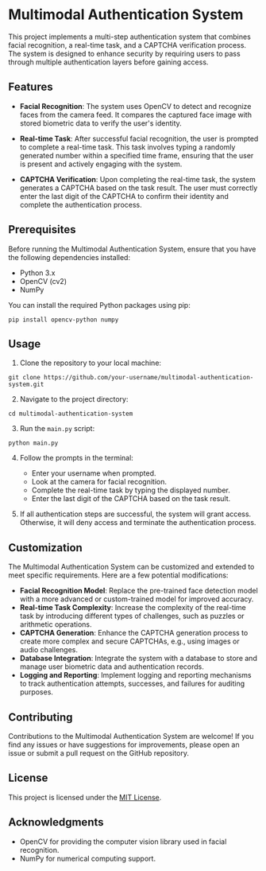 # Multimodal Authentication System

This project implements a multi-step authentication system that combines facial recognition, a real-time task, and a CAPTCHA verification process. The system is designed to enhance security by requiring users to pass through multiple authentication layers before gaining access.

## Features

- **Facial Recognition**: The system uses OpenCV to detect and recognize faces from the camera feed. It compares the captured face image with stored biometric data to verify the user's identity.

- **Real-time Task**: After successful facial recognition, the user is prompted to complete a real-time task. This task involves typing a randomly generated number within a specified time frame, ensuring that the user is present and actively engaging with the system.

- **CAPTCHA Verification**: Upon completing the real-time task, the system generates a CAPTCHA based on the task result. The user must correctly enter the last digit of the CAPTCHA to confirm their identity and complete the authentication process.

## Prerequisites

Before running the Multimodal Authentication System, ensure that you have the following dependencies installed:

- Python 3.x
- OpenCV (cv2)
- NumPy

You can install the required Python packages using pip:

```
pip install opencv-python numpy
```

## Usage

1. Clone the repository to your local machine:

```
git clone https://github.com/your-username/multimodal-authentication-system.git
```

2. Navigate to the project directory:

```
cd multimodal-authentication-system
```

3. Run the `main.py` script:

```
python main.py
```

4. Follow the prompts in the terminal:
   - Enter your username when prompted.
   - Look at the camera for facial recognition.
   - Complete the real-time task by typing the displayed number.
   - Enter the last digit of the CAPTCHA based on the task result.

5. If all authentication steps are successful, the system will grant access. Otherwise, it will deny access and terminate the authentication process.

## Customization

The Multimodal Authentication System can be customized and extended to meet specific requirements. Here are a few potential modifications:

- **Facial Recognition Model**: Replace the pre-trained face detection model with a more advanced or custom-trained model for improved accuracy.
- **Real-time Task Complexity**: Increase the complexity of the real-time task by introducing different types of challenges, such as puzzles or arithmetic operations.
- **CAPTCHA Generation**: Enhance the CAPTCHA generation process to create more complex and secure CAPTCHAs, e.g., using images or audio challenges.
- **Database Integration**: Integrate the system with a database to store and manage user biometric data and authentication records.
- **Logging and Reporting**: Implement logging and reporting mechanisms to track authentication attempts, successes, and failures for auditing purposes.

## Contributing

Contributions to the Multimodal Authentication System are welcome! If you find any issues or have suggestions for improvements, please open an issue or submit a pull request on the GitHub repository.

## License

This project is licensed under the [MIT License](LICENSE).

## Acknowledgments

- OpenCV for providing the computer vision library used in facial recognition.
- NumPy for numerical computing support.
